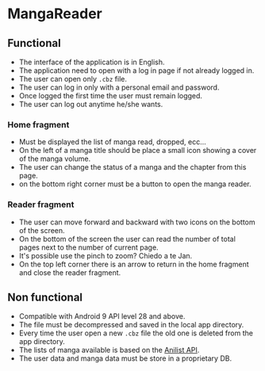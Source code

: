 # MangaReader

## Functional
- The interface of the application is in English.
- The application need to open with a log in page if not already logged in.
- The user can open only `.cbz` file.
- The user can log in only with a personal email and password.
- Once logged the first time the user must remain logged.
- The user can log out anytime he/she wants.

### Home fragment
- Must be displayed the list of manga read, dropped, ecc...
- On the left of a manga title should be place a small icon showing a cover of the manga volume.
- The user can change the status of a manga and the chapter from this page.
- on the bottom right corner must be a button to open the manga reader.

### Reader fragment
- The user can move forward and backward with two icons on the bottom of the screen.
- On the bottom of the screen the user can read the number of total pages next to the number of current page.
- It's possible use the pinch to zoom? Chiedo a te Jan.
- On the top left corner there is an arrow to return in the home fragment and close the reader fragment.

## Non functional
- Compatible with Android 9 API level 28 and above.
- The file must be decompressed and saved in the local app directory.
- Every time the user open a new `.cbz` file the old one is deleted from the app directory.
- The lists of manga available is based on the [Anilist API](https://anilist.gitbook.io/anilist-apiv2-docs/).
- The user data and manga data must be store in a proprietary DB.